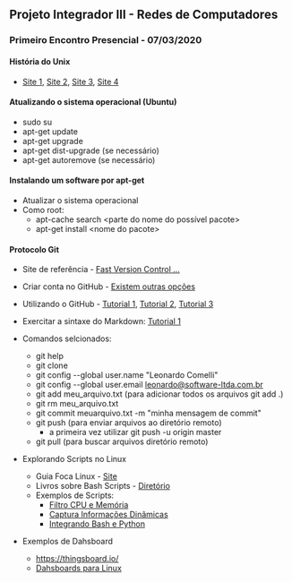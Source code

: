## Projeto Integrador III - Redes de Computadores

### Primeiro Encontro Presencial - 07/03/2020

#### História do Unix
* [Site 1](https://www.levenez.com/unix/), [Site 2](https://en.wikipedia.org/wiki/Timeline_of_operating_systems), [Site 3](https://lcomlinux.wordpress.com/a-historia-do-linux/), [Site 4](https://distrowatch.com/)

#### Atualizando o sistema operacional (Ubuntu)
* sudo su
* apt-get update
* apt-get upgrade
* apt-get dist-upgrade (se necessário)
* apt-get autoremove (se necessário)

#### Instalando um software por apt-get
* Atualizar o sistema operacional
* Como root:
  * apt-cache search \<parte do nome do possível pacote\>
  * apt-get install \<nome do pacote\>

#### Protocolo Git
  * Site de referência - [Fast Version Control ...](https://git-scm.com/)
  * Criar conta no GitHub - [Existem outras opções](https://pt.wikiversity.org/wiki/Github_x_Gitlab_x_Bitbucket)
  * Utilizando o GitHub - [Tutorial 1](https://rogerdudler.github.io/git-guide/index.pt_BR.html), [Tutorial 2](https://www.hostinger.com.br/tutoriais/comandos-basicos-de-git/), [Tutorial 3](https://gist.github.com/leocomelli/2545add34e4fec21ec16)
  * Exercitar a sintaxe do Markdown: [Tutorial 1](https://docs.pipz.com/central-de-ajuda/learning-center/guia-basico-de-markdown)

  * Comandos selcionados:
    * git help
    * git clone <URL provida pelo GitHub>
    * git config --global user.name "Leonardo Comelli"
    * git config --global user.email leonardo@software-ltda.com.br
    * git add meu_arquivo.txt (para adicionar todos os arquivos git add .)
    * git rm meu_arquivo.txt
    * git commit meuarquivo.txt -m "minha mensagem de commit"
    * git push (para enviar arquivos ao diretório remoto)
      * a primeira vez utilizar git push -u origin master
    * git pull (para buscar arquivos diretório remoto)

  * Explorando Scripts no Linux
    * Guia Foca Linux - [Site](https://guiafoca.org/)
    * Livros sobre Bash Scripts - [Diretório](https://drive.google.com/open?id=0B2INSZz1E5TlVWdkVFM0OUxKXzA)
    * Exemplos de Scripts:
      * [Filtro CPU e Memória](http://olaria.ucpel.edu.br/materiais/doku.php?id=script-filtro-informacoes)
      * [Captura Informações Dinâmicas](http://olaria.ucpel.edu.br/materiais/lib/exe/fetch.php?media=script-cpu-dinamico.sh.zip)
      * [Integrando Bash e Python](http://olaria.ucpel.edu.br/materiais/doku.php?id=integrando-bash-python)

  * Exemplos de Dahsboard
    * https://thingsboard.io/
    * [Dahsboards para Linux](https://homelaber.com.br/linux-dashboards-ferramentas-simples-para-monitorar-o-seu-servidor-linux/)

